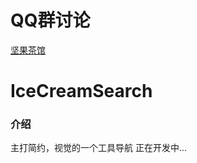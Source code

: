 # QQ群讨论

[坚果茶馆](https://jq.qq.com/?_wv=1027&k=Mh7ah6Dd)

# IceCreamSearch

### 介绍
主打简约，视觉的一个工具导航
正在开发中...